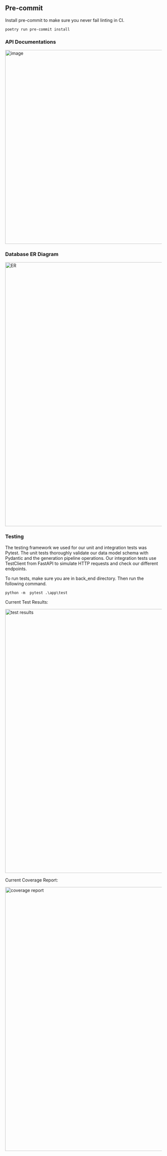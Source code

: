 ## Pre-commit

Install pre-commit to make sure you never fail linting in CI.

```shell
poetry run pre-commit install
```

### API Documentations

<img width="623" alt="image" src="https://github.com/user-attachments/assets/389c149f-eee8-4489-a9ce-20fcd3366160" />


### Database ER Diagram

<img width="848" alt="ER" src="https://github.com/user-attachments/assets/779dede6-a67f-45ee-92cd-107c4a26a410" />

### Testing

The testing framework we used for our unit and integration tests was Pytest. The unit tests thoroughly validate our data model schema with Pydantic and the generation pipeline operations. Our integration tests use TestClient from FastAPI to simulate HTTP requests and check our different endpoints.

To run tests, make sure you are in back_end directory. Then run the following command.
```shell
python -m  pytest .\app\test
```

Current Test Results:

<img width="848" alt="test results" src ="https://github.com/user-attachments/assets/c9ae97e9-2b4e-4edf-98b2-e768a793959a" />

Current Coverage Report:

<img width="848" alt="coverage report" src ="https://github.com/user-attachments/assets/b3e16c06-ebf0-4a3a-8d4f-479c0bb550dd" />

